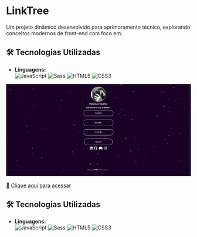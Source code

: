 # LinkTree

Um projeto dinâmico desenvolvido para aprimoramento técnico, explorando conceitos modernos de front-end com foco em:




## 🛠 Tecnologias Utilizadas
- **Linguagens:**  
  ![JavaScript](https://img.shields.io/badge/-JavaScript-F7DF1E?logo=javascript&logoColor=black)
  ![Sass](https://img.shields.io/badge/-Sass-CC6699?logo=sass&logoColor=white)
  ![HTML5](https://img.shields.io/badge/-HTML5-E34F26?logo=html5&logoColor=white)
  ![CSS3](https://img.shields.io/badge/-CSS3-1572B6?logo=css3&logoColor=white)


![preview](Screenshot%202025-01-29%20203842.png)




[ 🔗 Clique aqui para acessar](https://linktreeviniciusoares.netlify.app)




## 🛠 Tecnologias Utilizadas
- **Linguagens:**  
  ![JavaScript](https://img.shields.io/badge/-JavaScript-F7DF1E?logo=javascript&logoColor=black)
  ![Sass](https://img.shields.io/badge/-Sass-CC6699?logo=sass&logoColor=white)
  ![HTML5](https://img.shields.io/badge/-HTML5-E34F26?logo=html5&logoColor=white)
  ![CSS3](https://img.shields.io/badge/-CSS3-1572B6?logo=css3&logoColor=white)